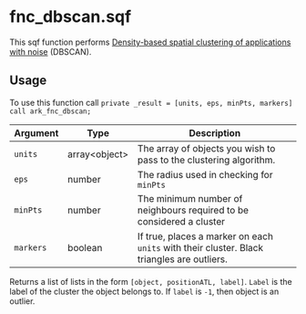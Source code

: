 # fnc_dbscan.sqf

This sqf function performs [Density-based spatial clustering of applications with noise](https://en.wikipedia.org/wiki/DBSCAN) (DBSCAN). 

## Usage

To use this function call `private _result = [units, eps, minPts, markers] call ark_fnc_dbscan;`

| Argument | Type |Description |
|-|-|-|
| `units` | array\<object\> | The array of objects you wish to pass to the clustering algorithm.
| `eps` | number | The radius used in checking for `minPts` |
| `minPts` | number | The minimum number of neighbours required to be considered a cluster |
| `markers` | boolean | If true, places a marker on each `units` with their cluster. Black triangles are outliers. |

Returns a list of lists in the form `[object, positionATL, label]`. `Label` is the label of the cluster the object belongs to. If `label` is `-1`, then object is an outlier. 